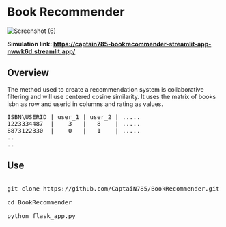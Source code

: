 # Book Recommender
![Screenshot (6)](https://user-images.githubusercontent.com/83746932/229270172-3796326b-411b-4994-9537-c791b90390fc.png)

**Simulation link: https://captain785-bookrecommender-streamlit-app-nwwk6d.streamlit.app/**

## Overview
The method used to create a recommendation system is collaborative filtering and will use centered cosine  similarity. It uses the matrix of books isbn as row and userid in columns and rating as values.
<pre>
ISBN\USERID | user_1 | user_2 | .....
1223334487  |    3   |   8    | .....
8873122330  |    0   |   1    | .....
..
..
</pre>

## Use
<pre>

git clone https://github.com/CaptaiN785/BookRecommender.git

cd BookRecommender

python flask_app.py

</pre>

